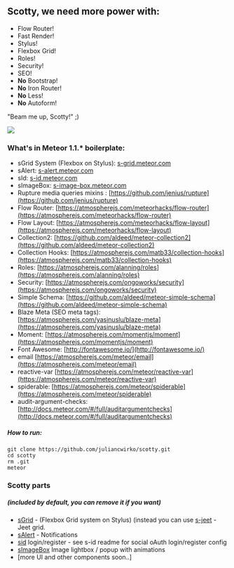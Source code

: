 ## Scotty, we need more power with:

- Flow Router!
- Fast Render!
- Stylus!
- Flexbox Grid!
- Roles!
- Security!
- SEO!
- **No** Bootstrap!
- **No** Iron Router!
- **No** Less!
- **No** Autoform!

"Beam me up, Scotty!" ;)

![](https://i.imgflip.com/l909e.jpg)

### What's in Meteor 1.1.* boilerplate:

- sGrid System (Flexbox on Stylus): [s-grid.meteor.com](http://s-grid.meteor.com)
- sAlert: [s-alert.meteor.com](http://s-alert.meteor.com)
- sId: [s-id.meteor.com](http://s-id.meteor.com)
- sImageBox: [s-image-box.meteor.com](http://s-image-box.meteor.com)
- Rupture media queries mixins : [https://github.com/jenius/rupture](https://github.com/jenius/rupture)
- Flow Router: [https://atmospherejs.com/meteorhacks/flow-router](https://atmospherejs.com/meteorhacks/flow-router)
- Flow Layout: [https://atmospherejs.com/meteorhacks/flow-layout](https://atmospherejs.com/meteorhacks/flow-layout)
- Collection2: [https://github.com/aldeed/meteor-collection2](https://github.com/aldeed/meteor-collection2)
- Collection Hooks: [https://atmospherejs.com/matb33/collection-hooks](https://atmospherejs.com/matb33/collection-hooks)
- Roles: [https://atmospherejs.com/alanning/roles](https://atmospherejs.com/alanning/roles)
- Security: [https://atmospherejs.com/ongoworks/security](https://atmospherejs.com/ongoworks/security)
- Simple Schema: [https://github.com/aldeed/meteor-simple-schema](https://github.com/aldeed/meteor-simple-schema)
- Blaze Meta (SEO meta tags): [https://atmospherejs.com/yasinuslu/blaze-meta](https://atmospherejs.com/yasinuslu/blaze-meta)
- Moment: [https://atmospherejs.com/momentjs/moment](https://atmospherejs.com/momentjs/moment)
- Font Awesome: [http://fontawesome.io/](http://fontawesome.io/)
- email [https://atmospherejs.com/meteor/email](https://atmospherejs.com/meteor/email)
- reactive-var [https://atmospherejs.com/meteor/reactive-var](https://atmospherejs.com/meteor/reactive-var)
- spiderable: [https://atmospherejs.com/meteor/spiderable](https://atmospherejs.com/meteor/spiderable)
- audit-argument-checks: [http://docs.meteor.com/#/full/auditargumentchecks](http://docs.meteor.com/#/full/auditargumentchecks)

##### How to run:
````
git clone https://github.com/juliancwirko/scotty.git
cd scotty
rm .git
meteor
````

### Scotty parts
##### (included by default, you can remove it if you want)

- [sGrid](http://s-grid.meteor.com) - (Flexbox Grid system on Stylus) (instead you can use [s-jeet](https://atmospherejs.com/juliancwirko/s-jeet) - Jeet grid.
- [sAlert](http://s-alert.meteor.com) - Notifications
- [sid](http://s-id.meteor.com) login/register - see s-id readme for social oAuth login/register config
- [sImageBox](http://s-image-box.meteor.com) Image lightbox / popup with animations
- [more UI and other components soon..]

